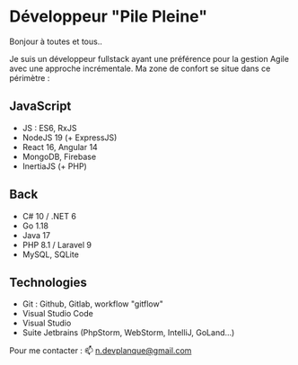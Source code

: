 # Développeur "Pile Pleine"

Bonjour à toutes et tous..

Je suis un développeur fullstack ayant une préférence pour la gestion Agile avec une approche incrémentale.
Ma zone de confort se situe dans ce périmètre :

## JavaScript
- JS : ES6, RxJS
- NodeJS 19 (+ ExpressJS)
- React 16, Angular 14
- MongoDB, Firebase
- InertiaJS (+ PHP)

## Back
- C# 10 / .NET 6
- Go 1.18
- Java 17
- PHP 8.1 / Laravel 9
- MySQL, SQLite

## Technologies
- Git : Github, Gitlab, workflow "gitflow"
- Visual Studio Code
- Visual Studio
- Suite Jetbrains (PhpStorm, WebStorm, IntelliJ, GoLand...)

Pour me contacter : 📫 n.devplanque@gmail.com

<!---
ndevplanque/ndevplanque is a ✨ special ✨ repository because its `README.md` (this file) appears on your GitHub profile.
You can click the Preview link to take a look at your changes.
--->
